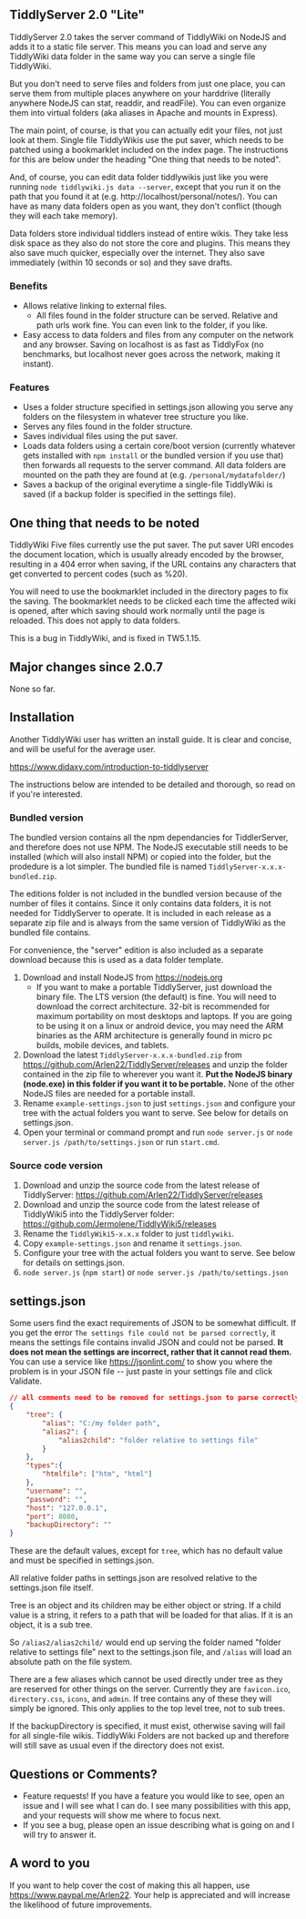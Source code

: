 ## TiddlyServer 2.0 "Lite"

TiddlyServer 2.0 takes the server command of TiddlyWiki on NodeJS and adds it to a static file server. This means you can load and serve any TiddlyWiki data folder in the same way you can serve a single file TiddlyWiki. 

But you don't need to serve files and folders from just one place, you can serve them from multiple places anywhere on your harddrive (literally anywhere NodeJS can stat, readdir, and readFile). You can even organize them into virtual folders (aka aliases in Apache and mounts in Express). 

The main point, of course, is that you can actually edit your files, not just look at them. Single file TiddlyWikis use the put saver, which needs to be patched using a bookmarklet included on the index page. The instructions for this are below under the heading "One thing that needs to be noted".

And, of course, you can edit data folder tiddlywikis just like you were running `node tiddlywiki.js data --server`, except that you run it on the path that you found it at (e.g. http://localhost/personal/notes/). You can have as many data folders open as you want, they don't conflict (though they will each take memory).

Data folders store individual tiddlers instead of entire wikis. They take less disk space as they also do not store the core and plugins. This means they also save much quicker, especially over the internet. They also save immediately (within 10 seconds or so) and they save drafts.

### Benefits
  - Allows relative linking to external files.
    - All files found in the folder structure can be served. Relative and path urls work fine. You can even link to the folder, if you like.
  - Easy access to data folders and files from any computer on the network and any browser. Saving on localhost is as fast as TiddlyFox (no benchmarks, but localhost never goes across the network, making it instant).

### Features
 - Uses a folder structure specified in settings.json allowing you serve any folders on the filesystem in whatever tree structure you like.
 - Serves any files found in the folder structure.
 - Saves individual files using the put saver.
 - Loads data folders using a certain core/boot version (currently whatever gets installed with `npm install` or the bundled version if you use that) then forwards all requests to the server command. All data folders are mounted on the path they are found at (e.g. `/personal/mydatafolder/`)
 - Saves a backup of the original everytime a single-file TiddlyWiki is saved (if a backup folder is specified in the settings file).

## One thing that needs to be noted

TiddlyWiki Five files currently use the put saver. The put saver URI encodes the document location, which is usually already encoded by the browser, resulting in a 404 error when saving, if the URL contains any characters that get converted to percent codes (such as %20). 

You will need to use the bookmarklet included in the directory pages to fix the saving. The bookmarklet needs to be clicked each time the affected wiki is opened, after which saving should work normally until the page is reloaded. This does not apply to data folders.

This is a bug in TiddlyWiki, and is fixed in TW5.1.15.

## Major changes since 2.0.7

None so far.

## Installation

Another TiddlyWiki user has written an install guide. It is clear and concise, and will be useful for the average user.

https://www.didaxy.com/introduction-to-tiddlyserver

The instructions below are intended to be detailed and thorough, so read on if you're interested. 

### Bundled version

The bundled version contains all the npm dependancies for TiddlerServer, and therefore does not use NPM. The NodeJS executable still needs to be installed (which will also install NPM) or copied into the folder, but the prodedure is a lot simpler. The bundled file is named `TiddlyServer-x.x.x-bundled.zip`.

The editions folder is not included in the bundled version because of the number of files it contains. Since it only contains data folders, it is not needed for TiddlyServer to operate. It is included in each release as a separate zip file and is always from the same version of TiddlyWiki as the bundled file contains. 

For convenience, the "server" edition is also included as a separate download because this is used as a data folder template.

 1. Download and install NodeJS from https://nodejs.org
    - If you want to make a portable TiddlyServer, just download the binary file. The LTS version (the default) is fine. You will need to download the correct architecture. 32-bit is recommended for maximum portability on most desktops and laptops. If you are going to be using it on a linux or android device, you may need the ARM binaries as the ARM architecture is generally found in micro pc builds, mobile devices, and tablets.
 2. Download the latest `TiddlyServer-x.x.x-bundled.zip` from https://github.com/Arlen22/TiddlyServer/releases and unzip the folder contained in the zip file to wherever you want it. __Put the NodeJS binary (node.exe) in this folder if you want it to be portable.__ None of the other NodeJS files are needed for a portable install.  
 3. Rename `example-settings.json` to just `settings.json` and configure your tree with the actual folders you want to serve. See below for details on settings.json.
 4. Open your terminal or command prompt and run `node server.js` or `node server.js /path/to/settings.json` or run `start.cmd`.

### Source code version
 1. Download and unzip the source code from the latest release of TiddlyServer: https://github.com/Arlen22/TiddlyServer/releases
 1. Download and unzip the source code from the latest release of TiddlyWiki5 into the TiddlyServer folder: https://github.com/Jermolene/TiddlyWiki5/releases
 1. Rename the `TiddlyWiki5-x.x.x` folder to just `tiddlywiki`.
 1. Copy `example-settings.json` and rename it `settings.json`.
 1. Configure your tree with the actual folders you want to serve. See below for details on settings.json.
 1. `node server.js` (`npm start`) or `node server.js /path/to/settings.json`

## settings.json

Some users find the exact requirements of JSON to be somewhat difficult. If you get the error `The settings file could not be parsed correctly`, it means the settings file contains invalid JSON and could not be parsed. **It does not mean the settings are incorrect, rather that it cannot read them.** You can use a service like https://jsonlint.com/ to show you where the problem is in your JSON file -- just paste in your settings file and click Validate.

```json
// all comments need to be removed for settings.json to parse correctly
{
    "tree": { 
        "alias": "C:/my folder path",
        "alias2": {
            "alias2child": "folder relative to settings file"
        }
    },
    "types":{  
        "htmlfile": ["htm", "html"] 
    }, 
    "username": "",  
    "password": "",  
    "host": "127.0.0.1",  
    "port": 8080,                
    "backupDirectory": "" 
}
```

These are the default values, except for `tree`, which has no default value and must be specified in settings.json.

All relative folder paths in settings.json are resolved relative to the settings.json file itself.

Tree is an object and its children may be either object or string. If a child value is a string, it refers to a path that will be loaded for that alias. If it is an object, it is a sub tree.

So `/alias2/alias2child/` would end up serving the folder named "folder relative to settings file" next to the settings.json file, and `/alias` will load an absolute path on the file system.

There are a few aliases which cannot be used directly under tree as they are reserved for other things on the server. Currently they are `favicon.ico`, `directory.css`, `icons`, and `admin`. If tree contains any of these they will simply be ignored. This only applies to the top level tree, not to sub trees.

If the backupDirectory is specified, it must exist, otherwise saving will fail for all single-file wikis. TiddlyWiki Folders are not backed up and therefore will still save as usual even if the directory does not exist.

## Questions or Comments?
 - Feature requests! If you have a feature you would like to see, open an issue and I will see what I can do. I see many possibilities with this app, and your requests will show me where to focus next.
 - If you see a bug, please open an issue describing what is going on and I will try to answer it.

## A word to you

If you want to help cover the cost of making this all happen, use https://www.paypal.me/Arlen22. Your help is appreciated and will increase the likelihood of future improvements.
